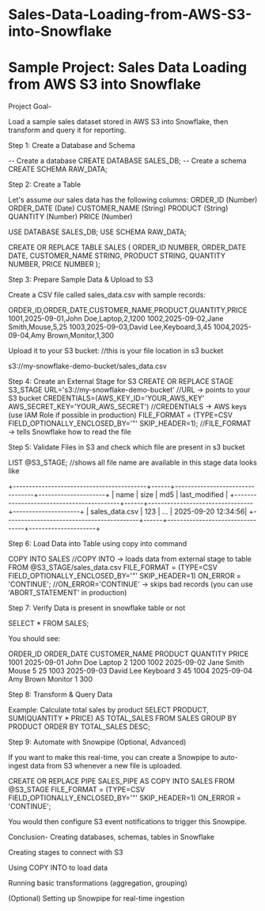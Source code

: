 # Sales-Data-Loading-from-AWS-S3-into-Snowflake

# Sample Project: Sales Data Loading from AWS S3 into Snowflake

Project Goal-

Load a sample sales dataset stored in AWS S3 into Snowflake, then transform and query it for reporting.

Step 1: Create a Database and Schema

-- Create a database
CREATE DATABASE SALES_DB;
-- Create a schema
CREATE SCHEMA RAW_DATA;

Step 2: Create a Table

Let's assume our sales data has the following columns:
ORDER_ID (Number)
ORDER_DATE (Date)
CUSTOMER_NAME (String)
PRODUCT (String)
QUANTITY (Number)
PRICE (Number)

USE DATABASE SALES_DB;
USE SCHEMA RAW_DATA;

CREATE OR REPLACE TABLE SALES (
    ORDER_ID NUMBER,
    ORDER_DATE DATE,
    CUSTOMER_NAME STRING,
    PRODUCT STRING,
    QUANTITY NUMBER,
    PRICE NUMBER
);

Step 3: Prepare Sample Data & Upload to S3

Create a CSV file called sales_data.csv with sample records:

ORDER_ID,ORDER_DATE,CUSTOMER_NAME,PRODUCT,QUANTITY,PRICE
1001,2025-09-01,John Doe,Laptop,2,1200
1002,2025-09-02,Jane Smith,Mouse,5,25
1003,2025-09-03,David Lee,Keyboard,3,45
1004,2025-09-04,Amy Brown,Monitor,1,300

Upload it to your S3 bucket:    //this is your file location in s3 bucket

s3://my-snowflake-demo-bucket/sales_data.csv


Step 4: Create an External Stage for S3
CREATE OR REPLACE STAGE S3_STAGE
URL='s3://my-snowflake-demo-bucket'                                         //URL → points to your S3 bucket
CREDENTIALS=(AWS_KEY_ID='YOUR_AWS_KEY' AWS_SECRET_KEY='YOUR_AWS_SECRET')   //CREDENTIALS → AWS keys (use IAM Role if possible in production)
FILE_FORMAT = (TYPE=CSV FIELD_OPTIONALLY_ENCLOSED_BY='"' SKIP_HEADER=1);   //FILE_FORMAT → tells Snowflake how to read the file



Step 5: Validate Files in S3 and check which file are present in s3 bucket

LIST @S3_STAGE;                        //shows all file name are available in this stage
data looks like

+------------------------------------------+------+---------------------------------+---------------------+
| name                                     | size | md5                             | last_modified       |
+------------------------------------------+------+---------------------------------+---------------------+
| sales_data.csv                            |  123 | ...                             | 2025-09-20 12:34:56|
+------------------------------------------+------+---------------------------------+---------------------+


Step 6: Load Data into Table using copy into command

COPY INTO SALES                                                       //COPY INTO → loads data from external stage to table
FROM @S3_STAGE/sales_data.csv
FILE_FORMAT = (TYPE=CSV FIELD_OPTIONALLY_ENCLOSED_BY='"' SKIP_HEADER=1)
ON_ERROR = 'CONTINUE';                                          //ON_ERROR='CONTINUE' → skips bad records (you can use 'ABORT_STATEMENT' in production)


Step 7: Verify Data is present in snowflake table or not 

SELECT * FROM SALES;

You should see:

ORDER_ID	ORDER_DATE	CUSTOMER_NAME	PRODUCT	QUANTITY	PRICE
1001	    2025-09-01	John Doe	    Laptop	  2	        1200
1002	    2025-09-02	Jane Smith	    Mouse	  5	        25
1003	    2025-09-03	David Lee	   Keyboard	  3	        45
1004	    2025-09-04	Amy Brown	    Monitor	  1	        300


Step 8: Transform & Query Data

Example: Calculate total sales by product
SELECT PRODUCT,
       SUM(QUANTITY * PRICE) AS TOTAL_SALES
FROM SALES
GROUP BY PRODUCT
ORDER BY TOTAL_SALES DESC;


Step 9: Automate with Snowpipe (Optional, Advanced)

If you want to make this real-time, you can create a Snowpipe to auto-ingest data from S3 whenever a new file is uploaded.

CREATE OR REPLACE PIPE SALES_PIPE
AS
COPY INTO SALES
FROM @S3_STAGE
FILE_FORMAT = (TYPE=CSV FIELD_OPTIONALLY_ENCLOSED_BY='"' SKIP_HEADER=1)
ON_ERROR = 'CONTINUE';

You would then configure S3 event notifications to trigger this Snowpipe.



Conclusion-
Creating databases, schemas, tables in Snowflake

Creating stages to connect with S3

Using COPY INTO to load data

Running basic transformations (aggregation, grouping)

(Optional) Setting up Snowpipe for real-time ingestion
